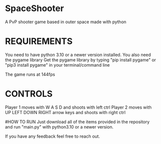 # SpaceShooter
A PvP shooter game based in outer space made with python


# REQUIREMENTS
You need to have python 3.10 or a newer version installed.
You also need the pygame library
Get the pygame library by typing "pip install pygame" or "pip3 install pygame" in your terminal/command line

The game runs at 144fps

# CONTROLS
Player 1 moves with W A S D and shoots with left ctrl
Player 2 moves with UP LEFT DOWN RIGHT arrow keys and shoots with right ctrl

#HOW TO RUN
Just download all of the items provided in the repository and run "main.py" with python3.10 or a newer version.

If you have any feedback feel free to reach out.
